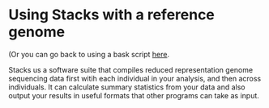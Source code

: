# Using Stacks with a reference genome

(Or you can go back to using a bask script [here]().

Stacks us a software suite that compiles reduced representation genome sequencing data first witih each individual in your analysis, and then across individuals.  It can calculate summary statistics from your data and also output your results in useful formats that other programs can take as input.

